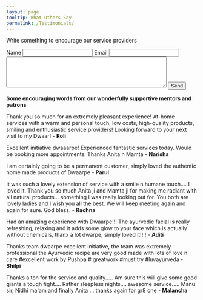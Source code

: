 ```yaml
---
layout: page
tooltip: What Others Say
permalink: /Testimonials/
---
```

<p>Write something to encourage our service providers</p>
<form action="https://formspree.io/mklauria@gmail.com"
      method="POST">
    Name <input type="text" name="name">
    Email <input type="text" name="email"><br>
    <textarea name="message" cols="50" rows="5"></textarea>
    <input type="hidden" name="_next" value="/Testimonials/">
    <input type="submit" value="Send">
</form>
<p><b>Some encouraging words from our wonderfully supportive mentors and patrons </b></p>
<p>Thank you so much for an extremely pleasant experience! At-home services 
with a warm and personal touch, low costs, high-quality products, smiling and 
enthusiastic service providers! Looking forward to your next visit to my Dwaar! 
- <b>Roli </b></p>
<p>Excellent initiative dwaaarpe! Experienced fantastic services today. Would 
be booking more appointments. Thanks Anita n Mamta
- <b>Narisha </b></p>
<p>I am certainly going to be a permanent customer, simply loved the authentic 
home made products of Dwaarpe 
- <b>Parul </b></p>
<p>It was such a lovely extension of service with a smile n humane touch.... 
I loved it. Thank you so much Anita ji and Mamta ji for making me radiant with 
all natural products... something I was really looking out for. You both are 
lovely ladies and I wish you all the best. We will keep meeting again and 
again for sure. God bless. 
- <b>Rachna </b></p>
<p>Had an amazing experience with Dwaarpe!!! The ayurvedic facial is really 
refreshing, relaxing and it adds some glow to your face which is actually 
without chemicals, thanx a lot dwarpe, simply loved it!!!! 
- <b>Aditi </b></p>
<p>Thanks team dwaarpe excellent initiative, the team was extremely professional 
the Ayurvedic recipe are very good made with lots of love n care #excellent work 
by Pushpa # greatwork #must try #luvayurveda 
- <b>Shilpi </b></p>

<p>Thanks a ton for the service and quality..... Am sure this will give some good giants a tough fight.... Rather sleepless nights.... awesome service..... Manu sir, Nidhi ma'am and finally Anita ... thanks again for gr8 one - <b> Malancha</b></p>
